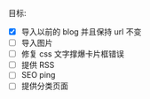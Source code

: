目标:

- [X] 导入以前的 blog 并且保持 url 不变
- [ ] 导入图片
- [ ] 修复 css 文字撑爆卡片框错误
- [ ] 提供 RSS
- [ ] SEO ping
- [ ] 提供分类页面

